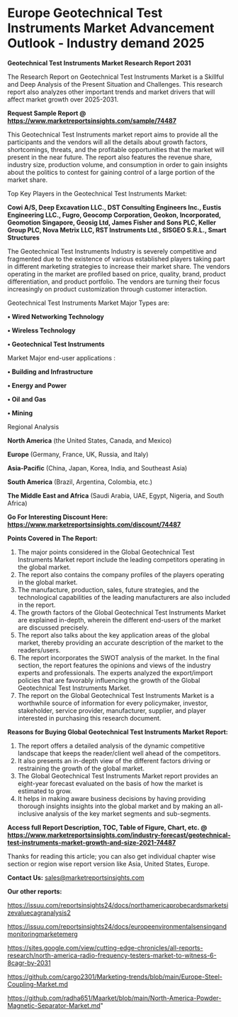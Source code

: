  # Europe Geotechnical Test Instruments Market Advancement Outlook - Industry demand 2025

<strong>Geotechnical Test Instruments Market Research Report 2031</strong>

The Research Report on Geotechnical Test Instruments Market is a Skillful and Deep Analysis of the Present Situation and Challenges. This research report also analyzes other important trends and market drivers that will affect market growth over 2025-2031.

<strong>Request Sample Report @ <a href=https://www.marketreportsinsights.com/sample/74487>https://www.marketreportsinsights.com/sample/74487</a></strong>

This Geotechnical Test Instruments market report aims to provide all the participants and the vendors will all the details about growth factors, shortcomings, threats, and the profitable opportunities that the market will present in the near future. The report also features the revenue share, industry size, production volume, and consumption in order to gain insights about the politics to contest for gaining control of a large portion of the market share.

Top Key Players in the Geotechnical Test Instruments Market:

<strong>Cowi A/S, Deep Excavation LLC., DST Consulting Engineers Inc., Eustis Engineering LLC., Fugro, Geocomp Corporation, Geokon, Incorporated, Geomotion Singapore, Geosig Ltd, James Fisher and Sons PLC, Keller Group PLC, Nova Metrix LLC, RST Instruments Ltd., SISGEO S.R.L., Smart Structures</strong>

The Geotechnical Test Instruments Industry is severely competitive and fragmented due to the existence of various established players taking part in different marketing strategies to increase their market share. The vendors operating in the market are profiled based on price, quality, brand, product differentiation, and product portfolio. The vendors are turning their focus increasingly on product customization through customer interaction.

Geotechnical Test Instruments Market Major Types are:

<strong>• Wired Networking Technology

• Wireless Technology

• Geotechnical Test Instruments</strong>

Market Major end-user applications :

<strong>• Building and Infrastructure

• Energy and Power

• Oil and Gas

• Mining</strong>

Regional Analysis

</u><strong><b>North America</b></strong> (the United States, Canada, and Mexico)

<strong><b>Europe </b></strong>(Germany, France, UK, Russia, and Italy)

<strong><b>Asia-Pacific</b></strong> (China, Japan, Korea, India, and Southeast Asia)

<strong><b>South America</b></strong> (Brazil, Argentina, Colombia, etc.)

<strong><b>The Middle East and Africa</b></strong> (Saudi Arabia, UAE, Egypt, Nigeria, and South Africa)

<strong>Go For Interesting Discount Here: <a href=https://www.marketreportsinsights.com/discount/74487>https://www.marketreportsinsights.com/discount/74487</a></strong>

<strong>Points Covered in The Report:</strong>
<ol>
  <li>The major points considered in the Global Geotechnical Test Instruments Market report include the leading competitors operating in the global market.</li>
  <li>The report also contains the company profiles of the players operating in the global market.</li>
  <li>The manufacture, production, sales, future strategies, and the technological capabilities of the leading manufacturers are also included in the report.</li>
  <li>The growth factors of the Global Geotechnical Test Instruments Market are explained in-depth, wherein the different end-users of the market are discussed precisely.</li>
  <li>The report also talks about the key application areas of the global market, thereby providing an accurate description of the market to the readers/users.</li>
  <li>The report incorporates the SWOT analysis of the market. In the final section, the report features the opinions and views of the industry experts and professionals. The experts analyzed the export/import policies that are favorably influencing the growth of the Global Geotechnical Test Instruments Market.</li>
  <li>The report on the Global Geotechnical Test Instruments Market is a worthwhile source of information for every policymaker, investor, stakeholder, service provider, manufacturer, supplier, and player interested in purchasing this research document.</li>
</ol>
<strong>Reasons for Buying Global Geotechnical Test Instruments Market Report:</strong>

<ol>
  <li>The report offers a detailed analysis of the dynamic competitive landscape that keeps the reader/client well ahead of the competitors.</li>
  <li>It also presents an in-depth view of the different factors driving or restraining the growth of the global market.</li>
  <li>The Global Geotechnical Test Instruments Market report provides an eight-year forecast evaluated on the basis of how the market is estimated to grow.</li>
  <li>It helps in making aware business decisions by having providing thorough insights insights into the global market and by making an all-inclusive analysis of the key market segments and sub-segments.</li>
</ol>
<strong>Access full Report Description, TOC, Table of Figure, Chart, etc. @ <a href=https://www.marketreportsinsights.com/industry-forecast/geotechnical-test-instruments-market-growth-and-size-2021-74487>https://www.marketreportsinsights.com/industry-forecast/geotechnical-test-instruments-market-growth-and-size-2021-74487</a></strong>


Thanks for reading this article; you can also get individual chapter wise section or region wise report version like Asia, United States, Europe.

<strong>Contact Us:</strong>
sales@marketreportsinsights.com

<strong>Our other reports:</strong>

<a href=https://issuu.com/reportsinsights24/docs/northamericaprobecardsmarketsizevaluecagranalysis2>https://issuu.com/reportsinsights24/docs/northamericaprobecardsmarketsizevaluecagranalysis2</a>

<a href=https://issuu.com/reportsinsights24/docs/europeenvironmentalsensingandmonitoringmarketemerg>https://issuu.com/reportsinsights24/docs/europeenvironmentalsensingandmonitoringmarketemerg</a>

<a href=https://sites.google.com/view/cutting-edge-chronicles/all-reports-research/north-america-radio-frequency-testers-market-to-witness-6-8cagr-by-2031>https://sites.google.com/view/cutting-edge-chronicles/all-reports-research/north-america-radio-frequency-testers-market-to-witness-6-8cagr-by-2031</a>

<a href=https://github.com/cargo2301/Marketing-trends/blob/main/Europe-Steel-Coupling-Market.md>https://github.com/cargo2301/Marketing-trends/blob/main/Europe-Steel-Coupling-Market.md</a>

<a href=https://github.com/radha651/Maarket/blob/main/North-America-Powder-Magnetic-Separator-Market.md>https://github.com/radha651/Maarket/blob/main/North-America-Powder-Magnetic-Separator-Market.md</a>"
